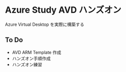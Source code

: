 # Azure Study AVD ハンズオン

Azure Virtual Desktop を実際に構築する

## To Do

- AVD ARM Template 作成
- ハンズオン手順作成
- ハンズオン練習